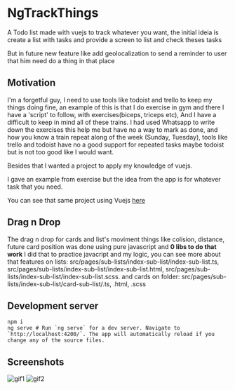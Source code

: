 # NgTrackThings

A Todo list made with vuejs to track whatever you want, 
the initial ideia is create a list with tasks and provide a screen to list and check theses tasks

But in future new feature like add geolocalization to send a reminder to user that him need do a thing in that place

## Motivation
I'm a forgetful guy, I need to use tools like todoist and trello to keep my things doing fine, an example of this is that I do exercise in gym and there I have a 'script' to follow, with exercises(biceps, triceps etc), And I have a difficult to keep in mind all of these trains. I had used Whatsapp to write down the exercises this help me but have no a way to mark as done, and how you know a train repeat along of the week (Sunday, Tuesday), tools like trello and todoist have no a good support for repeated tasks maybe todoist but is not too good like I would want.

Besides that I wanted a project to apply my knowledge of vuejs.

I gave an example from exercise but the idea from the app is for whatever task that you need.


You can see that same project using Vuejs [here](https://github.com/valterbarros/trackthings)

## Drag n Drop

The drag n drop for cards and list's moviment things like colision, distance, future card position was done using pure javascript and **0 libs to do that work** I did that to practice javacript and my logic, you can see more about that features on lists: src/pages/sub-lists/index-sub-list/index-sub-list.ts, src/pages/sub-lists/index-sub-list/index-sub-list.html, src/pages/sub-lists/index-sub-list/index-sub-list.scss. and cards on folder: src/pages/sub-lists/index-sub-list/card-sub-list/.ts, .html, .scss

## Development server

```
npm i
ng serve # Run `ng serve` for a dev server. Navigate to `http://localhost:4200/`. The app will automatically reload if you change any of the source files.
```

## Screenshots

![gif1](https://trello-attachments.s3.amazonaws.com/5b1f32fc8c8a6315142c70be/5b1f32fc8c8a6315142c70cf/64deffb46b571be4a508d4c2f116468b/Screen-Recording-2020-01-27-at-23.48.06.gif)
![gif2](https://trello-attachments.s3.amazonaws.com/5b1f32fc8c8a6315142c70be/5b1f32fc8c8a6315142c70cf/ac8df742554b2e65bbc71b20d33b8f2f/Screen-Recording-2020-01-27-at-23.39.28.gif)